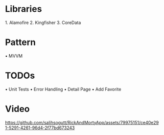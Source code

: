 # Libraries
1.⁠ ⁠Alamofire
2. Kingfisher
3. CoreData

# Pattern
•⁠  ⁠MVVM

# TODOs
•⁠  ⁠Unit Tests
•⁠  ⁠Error Handling
•⁠  ⁠Detail Page
•⁠  Add Favorite


# Video

https://github.com/salihsogutt/RickAndMortyApp/assets/79975151/ce40e291-5291-4261-96d4-2f77bd673243
